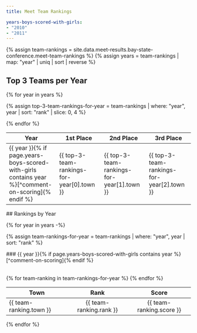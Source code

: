 ```yaml
---
title: Meet Team Rankings

years-boys-scored-with-girls:
- "2010"
- "2011"
---
```


<style type="text/css">
  .page__content table p, .page__content ul p {
    margin-bottom: 0em;
  }
</style>

[^comment-on-scoring]: Boys scored with girls.

{% assign team-rankings = site.data.meet-results.bay-state-conference.meet-team-rankings %}
{% assign years = team-rankings | map: "year" | uniq | sort | reverse %}

## Top 3 Teams per Year

<table>
<thead>
<tr>
  <th>Year</th>
  <th>1st Place</th>
  <th>2nd Place</th>
  <th>3rd Place</th>
</tr>
</thead>
<tbody>
{% for year in years %}

{% assign top-3-team-rankings-for-year = team-rankings | where: "year", year | sort: "rank" | slice: 0, 4 %}
<tr>
  <td markdown="1">
  {{ year }}{% if page.years-boys-scored-with-girls contains year %}[^comment-on-scoring]{% endif %}
  </td>
  <td>{{ top-3-team-rankings-for-year[0].town }}</td>
  <td>{{ top-3-team-rankings-for-year[1].town }}</td>
  <td>{{ top-3-team-rankings-for-year[2].town }}</td>
  </tr>
{% endfor %}
</tbody>
<table>

<div markdown="1">
## Rankings by Year
</div>

{% for year in years -%}

{% assign team-rankings-for-year = team-rankings | where: "year", year | sort: "rank" %}

<div markdown="1">
### {{ year }}{% if page.years-boys-scored-with-girls contains year %}[^comment-on-scoring]{% endif %}
</div>

<table>
  <thead>
    <tr>
      <th>Town</th>
      <th style="text-align: center;">Rank</th>
      <th style="text-align: center;">Score</th>
    </tr>
  </thead>
  <tbody>
    {% for team-ranking in team-rankings-for-year %}
      <tr>
        <td>{{ team-ranking.town }}</td>
        <td style="text-align: center;">{{ team-ranking.rank }}</td>
        <td style="text-align: center;">{{ team-ranking.score }}</td>
      </tr>
    {% endfor %}
  </tbody>
<table>

{% endfor %}
